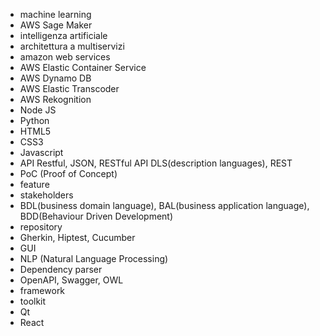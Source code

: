 - machine learning
- AWS Sage Maker
- intelligenza artificiale
- architettura a multiservizi
- amazon web services
- AWS Elastic Container Service
- AWS Dynamo DB
- AWS Elastic Transcoder
- AWS Rekognition
- Node JS
- Python
- HTML5
- CSS3
- Javascript
- API Restful, JSON, RESTful API DLS(description languages), REST 
- PoC (Proof of Concept)
- feature
- stakeholders
- BDL(business domain language), BAL(business application language), BDD(Behaviour Driven Development)
- repository
- Gherkin, Hiptest, Cucumber
- GUI
- NLP (Natural Language Processing)
- Dependency parser
- OpenAPI, Swagger, OWL
- framework
- toolkit
- Qt
- React



